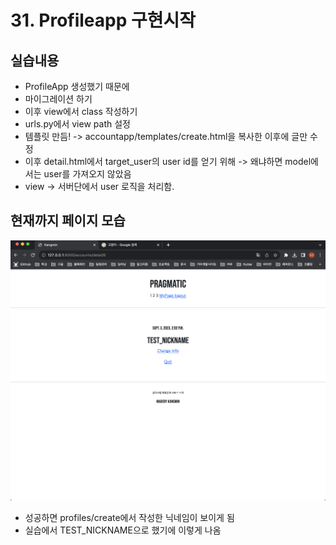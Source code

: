 # 31. Profileapp 구현시작

## 실습내용
- ProfileApp 생성했기 때문에
- 마이그레이션 하기
- 이후 view에서 class 작성하기
- urls.py에서 view path 설정
- 템플릿 만듬! -> accountapp/templates/create.html을 복사한 이후에 글만 수정
- 이후 detail.html에서 target_user의 user id를 얻기 위해 -> 왜냐하면 model에서는 user를 가져오지 않았음
- view -> 서버단에서 user 로직을 처리함.

## 현재까지 페이지 모습
![](https://github.com/KangminNa/Django_Pinterest/blob/main/31/1.png?raw=true)
- 성공하면 profiles/create에서 작성한 닉네임이 보이게 됨
- 실습에서 TEST_NICKNAME으로 했기에 이렇게 나옴